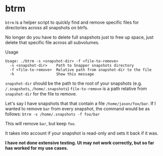 # btrm
 `btrm` is a helper script to quickly find and remove specific files for directories across all snapshots on btrfs.
 
No longer do you have to delete full snapshots just to free up space, just delete that specific file across all subvolumes.

Usage
```
Usage: ./btrm -s <snapshot-dir> -f <file-to-remove>
  -s <snapshot-dir>    Path to Snapper snapshots directory
  -f <file-to-remove>  Relative path from snapshot-dir to the file
  -h                   Show this message
```
`snapshot-dir` should be the path to the root of your snapshots (e.g. `/.snapshots`, `/home/.snapshots`)
`file-to-remove` is a path relative from `snapshot-dir` for the file to remove.

Let's say I have snapshots that that contain a file `/home/jason/foo/bar`. If I wanted to remove `bar` from every snapshot, the command would be as follows:
`btrm -s /home/.snapshots -f foo/bar`

This will remove `bar`, but keep `foo`.

It takes into account if your snapshot is read-only and sets it back if it was.

**I have not done extensive testing. Ut may not work correctly, but so far has worked for my use cases.**
